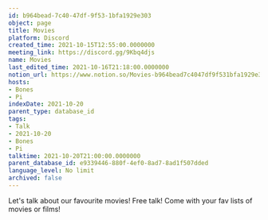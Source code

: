 ```yaml
---
id: b964bead-7c40-47df-9f53-1bfa1929e303
object: page
title: Movies
platform: Discord
created_time: 2021-10-15T12:55:00.0000000
meeting_link: https://discord.gg/9Kbq4djs
name: Movies
last_edited_time: 2021-10-16T21:18:00.0000000
notion_url: https://www.notion.so/Movies-b964bead7c4047df9f531bfa1929e303
hosts:
- Bones
- Pi
indexDate: 2021-10-20
parent_type: database_id
tags:
- Talk
- 2021-10-20
- Bones
- Pi
talktime: 2021-10-20T21:00:00.0000000
parent_database_id: e9339446-880f-4ef0-8ad7-8ad1f507dded
language_level: No limit
archived: false
---
```


Let's talk about our favourite movies!
Free talk! Come with your fav lists of movies or films!



